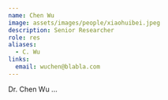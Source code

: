 ```yaml
---
name: Chen Wu
image: assets/images/people/xiaohuibei.jpeg
description: Senior Researcher
role: res
aliases:
  - C. Wu
links:
  email: wuchen@blabla.com
---
```


Dr. Chen Wu ...

